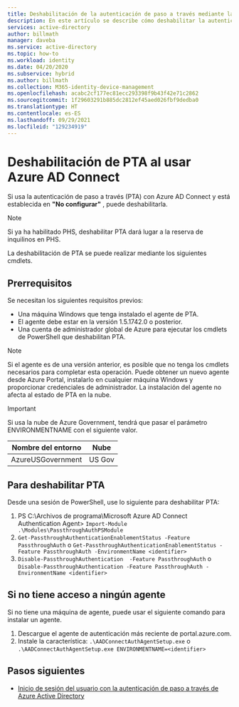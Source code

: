 ```yaml
---
title: Deshabilitación de la autenticación de paso a través mediante la característica "No configurar" de Azure AD Connect | Microsoft Docs
description: En este artículo se describe cómo deshabilitar la autenticación de paso a través (PTA) con la característica "No configurar" de Azure AD Connect.
services: active-directory
author: billmath
manager: daveba
ms.service: active-directory
ms.topic: how-to
ms.workload: identity
ms.date: 04/20/2020
ms.subservice: hybrid
ms.author: billmath
ms.collection: M365-identity-device-management
ms.openlocfilehash: acabc2cf177ec81ecc293398f9b43f42e71c2862
ms.sourcegitcommit: 1f29603291b885dc2812ef45aed026fbf9dedba0
ms.translationtype: HT
ms.contentlocale: es-ES
ms.lasthandoff: 09/29/2021
ms.locfileid: "129234919"
---
```

# <a name="disable-pta-when-using-azure-ad-connect"></a>Deshabilitación de PTA al usar Azure AD Connect

Si usa la autenticación de paso a través (PTA) con Azure AD Connect y está establecida en **"No configurar"** , puede deshabilitarla. 

>[!NOTE]
>Si ya ha habilitado PHS, deshabilitar PTA dará lugar a la reserva de inquilinos en PHS.

La deshabilitación de PTA se puede realizar mediante los siguientes cmdlets. 

## <a name="prerequisites"></a>Prerrequisitos
Se necesitan los siguientes requisitos previos:
- Una máquina Windows que tenga instalado el agente de PTA. 
- El agente debe estar en la versión 1.5.1742.0 o posterior. 
- Una cuenta de administrador global de Azure para ejecutar los cmdlets de PowerShell que deshabilitan PTA.

>[!NOTE]
> Si el agente es de una versión anterior, es posible que no tenga los cmdlets necesarios para completar esta operación. Puede obtener un nuevo agente desde Azure Portal, instalarlo en cualquier máquina Windows y proporcionar credenciales de administrador. La instalación del agente no afecta al estado de PTA en la nube.

> [!IMPORTANT]
> Si usa la nube de Azure Government, tendrá que pasar el parámetro ENVIRONMENTNAME con el siguiente valor. 
>
>| Nombre del entorno | Nube |
>| - | - |
>| AzureUSGovernment | US Gov|


## <a name="to-disable-pta"></a>Para deshabilitar PTA
Desde una sesión de PowerShell, use lo siguiente para deshabilitar PTA:
1. PS C:\Archivos de programa\Microsoft Azure AD Connect Authentication Agent> `Import-Module .\Modules\PassthroughAuthPSModule`
2. `Get-PassthroughAuthenticationEnablementStatus -Feature PassthroughAuth` o `Get-PassthroughAuthenticationEnablementStatus -Feature PassthroughAuth -EnvironmentName <identifier>`
3. `Disable-PassthroughAuthentication  -Feature PassthroughAuth` o `Disable-PassthroughAuthentication -Feature PassthroughAuth -EnvironmentName <identifier>`

## <a name="if-you-dont-have-access-to-an-agent"></a>Si no tiene acceso a ningún agente

Si no tiene una máquina de agente, puede usar el siguiente comando para instalar un agente.

1. Descargue el agente de autenticación más reciente de portal.azure.com.
2. Instale la característica: `.\AADConnectAuthAgentSetup.exe` o `.\AADConnectAuthAgentSetup.exe ENVIRONMENTNAME=<identifier>`


## <a name="next-steps"></a>Pasos siguientes

- [Inicio de sesión del usuario con la autenticación de paso a través de Azure Active Directory](how-to-connect-pta.md)
